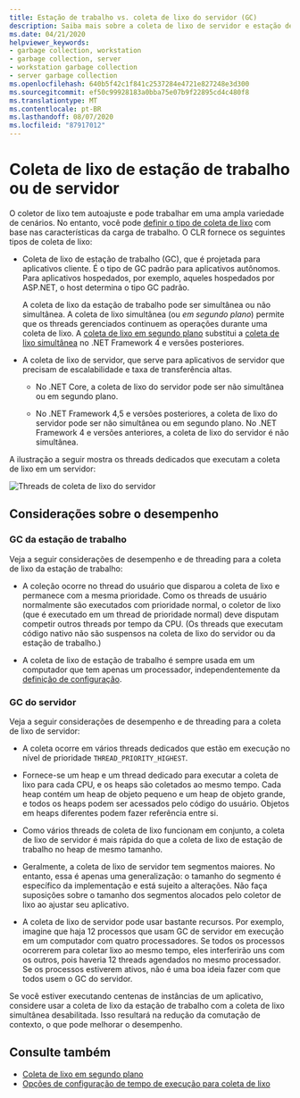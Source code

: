 ```yaml
---
title: Estação de trabalho vs. coleta de lixo do servidor (GC)
description: Saiba mais sobre a coleta de lixo de servidor e estação de trabalho no .NET.
ms.date: 04/21/2020
helpviewer_keywords:
- garbage collection, workstation
- garbage collection, server
- workstation garbage collection
- server garbage collection
ms.openlocfilehash: 640b5f42c1f841c2537284e4721e827248e3d300
ms.sourcegitcommit: ef50c99928183a0bba75e07b9f22895cd4c480f8
ms.translationtype: MT
ms.contentlocale: pt-BR
ms.lasthandoff: 08/07/2020
ms.locfileid: "87917012"
---
```

# <a name="workstation-and-server-garbage-collection"></a>Coleta de lixo de estação de trabalho ou de servidor

O coletor de lixo tem autoajuste e pode trabalhar em uma ampla variedade de cenários. No entanto, você pode [definir o tipo de coleta de lixo](../../core/run-time-config/garbage-collector.md#flavors-of-garbage-collection) com base nas características da carga de trabalho. O CLR fornece os seguintes tipos de coleta de lixo:

- Coleta de lixo de estação de trabalho (GC), que é projetada para aplicativos cliente. É o tipo de GC padrão para aplicativos autônomos. Para aplicativos hospedados, por exemplo, aqueles hospedados por ASP.NET, o host determina o tipo GC padrão.

  A coleta de lixo da estação de trabalho pode ser simultânea ou não simultânea. A coleta de lixo simultânea (ou *em segundo plano*) permite que os threads gerenciados continuem as operações durante uma coleta de lixo. A [coleta de lixo em segundo plano](background-gc.md) substitui a [coleta de lixo simultânea](background-gc.md#concurrent-garbage-collection) no .NET Framework 4 e versões posteriores.

- A coleta de lixo de servidor, que serve para aplicativos de servidor que precisam de escalabilidade e taxa de transferência altas.

  - No .NET Core, a coleta de lixo do servidor pode ser não simultânea ou em segundo plano.

  - No .NET Framework 4,5 e versões posteriores, a coleta de lixo do servidor pode ser não simultânea ou em segundo plano. No .NET Framework 4 e versões anteriores, a coleta de lixo do servidor é não simultânea.

A ilustração a seguir mostra os threads dedicados que executam a coleta de lixo em um servidor:

![Threads de coleta de lixo do servidor](media/gc-server.png)

## <a name="performance-considerations"></a>Considerações sobre o desempenho

### <a name="workstation-gc"></a>GC da estação de trabalho

Veja a seguir considerações de desempenho e de threading para a coleta de lixo da estação de trabalho:

- A coleção ocorre no thread do usuário que disparou a coleta de lixo e permanece com a mesma prioridade. Como os threads de usuário normalmente são executados com prioridade normal, o coletor de lixo (que é executado em um thread de prioridade normal) deve disputam competir outros threads por tempo da CPU. (Os threads que executam código nativo não são suspensos na coleta de lixo do servidor ou da estação de trabalho.)

- A coleta de lixo de estação de trabalho é sempre usada em um computador que tem apenas um processador, independentemente da [definição de configuração](../../core/run-time-config/garbage-collector.md#workstation-vs-server).

### <a name="server-gc"></a>GC do servidor

Veja a seguir considerações de desempenho e de threading para a coleta de lixo de servidor:

- A coleta ocorre em vários threads dedicados que estão em execução no nível de prioridade `THREAD_PRIORITY_HIGHEST`.

- Fornece-se um heap e um thread dedicado para executar a coleta de lixo para cada CPU, e os heaps são coletados ao mesmo tempo. Cada heap contém um heap de objeto pequeno e um heap de objeto grande, e todos os heaps podem ser acessados pelo código do usuário. Objetos em heaps diferentes podem fazer referência entre si.

- Como vários threads de coleta de lixo funcionam em conjunto, a coleta de lixo de servidor é mais rápida do que a coleta de lixo de estação de trabalho no heap de mesmo tamanho.

- Geralmente, a coleta de lixo de servidor tem segmentos maiores. No entanto, essa é apenas uma generalização: o tamanho do segmento é específico da implementação e está sujeito a alterações. Não faça suposições sobre o tamanho dos segmentos alocados pelo coletor de lixo ao ajustar seu aplicativo.

- A coleta de lixo de servidor pode usar bastante recursos. Por exemplo, imagine que haja 12 processos que usam GC de servidor em execução em um computador com quatro processadores. Se todos os processos ocorrerem para coletar lixo ao mesmo tempo, eles interferirão uns com os outros, pois haveria 12 threads agendados no mesmo processador. Se os processos estiverem ativos, não é uma boa ideia fazer com que todos usem o GC do servidor.

Se você estiver executando centenas de instâncias de um aplicativo, considere usar a coleta de lixo da estação de trabalho com a coleta de lixo simultânea desabilitada. Isso resultará na redução da comutação de contexto, o que pode melhorar o desempenho.

## <a name="see-also"></a>Consulte também

- [Coleta de lixo em segundo plano](background-gc.md)
- [Opções de configuração de tempo de execução para coleta de lixo](../../core/run-time-config/garbage-collector.md)
